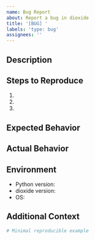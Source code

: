 ```yaml
---
name: Bug Report
about: Report a bug in dioxide
title: '[BUG] '
labels: 'type: bug'
assignees: ''
---
```


## Description
<!-- Clear and concise description of the bug -->

## Steps to Reproduce
1.
2.
3.

## Expected Behavior
<!-- What should happen? -->

## Actual Behavior
<!-- What actually happens? -->

## Environment
- Python version:
- dioxide version:
- OS:

## Additional Context
<!-- Stack traces, error messages, screenshots, etc. -->

```python
# Minimal reproducible example
```
